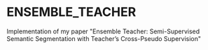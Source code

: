 # ENSEMBLE_TEACHER
Implementation of my paper "Ensemble Teacher: Semi-Supervised Semantic Segmentation with Teacher’s Cross-Pseudo Supervision"
